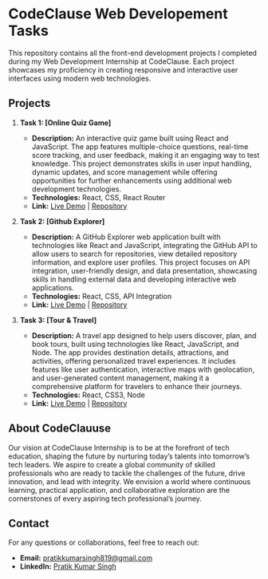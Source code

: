 # CodeClause Web Developement Tasks

This repository contains all the front-end development projects I completed during my Web Development Internship at CodeClause. Each project showcases my proficiency in creating responsive and interactive user interfaces using modern web technologies.

## Projects

1. **Task 1: [Online Quiz Game]**  
   - **Description:** An interactive quiz game built using React and JavaScript. The app features multiple-choice questions, real-time score tracking, and user feedback, making it an engaging way to test knowledge. This project demonstrates skills in user input handling, dynamic updates, and score management while offering opportunities for further enhancements using additional web development technologies.
   - **Technologies:** React, CSS, React Router  
   - **Link:** [Live Demo](https://online-quiz-game-roan.vercel.app/) | [Repository](https://github.com/PratikKumarSingh2503/CodeClause-Web-Development-Internship/tree/main/quiz)

2. **Task 2: [Github Explorer]**  
   - **Description:** A GitHub Explorer web application built with technologies like React and JavaScript, integrating the GitHub API to allow users to search for repositories, view detailed repository information, and explore user profiles. This project focuses on API integration, user-friendly design, and data presentation, showcasing skills in handling external data and developing interactive web applications.
   - **Technologies:** React, CSS, API Integration  
   - **Link:** [Live Demo](https://github-explorer-ruby.vercel.app/) | [Repository](https://github.com/PratikKumarSingh2503/CodeClause-Web-Development-Internship/tree/main/github-clone)

3. **Task 3: [Tour & Travel]**  
   - **Description:** A travel app designed to help users discover, plan, and book tours, built using technologies like React, JavaScript, and Node. The app provides destination details, attractions, and activities, offering personalized travel experiences. It includes features like user authentication, interactive maps with geolocation, and user-generated content management, making it a comprehensive platform for travelers to enhance their journeys.
   - **Technologies:** React, CSS3, Node  
   - **Link:** [Live Demo](https://travel-travel.vercel.app/) | [Repository](https://github.com/PratikKumarSingh2503/CodeClause-Web-Development-Internship/tree/main/tour-travel)

## About CodeClauuse

Our vision at CodeClause Internship is to be at the forefront of tech education, shaping the future by nurturing today’s talents into tomorrow’s tech leaders. We aspire to create a global community of skilled professionals who are ready to tackle the challenges of the future, drive innovation, and lead with integrity. We envision a world where continuous learning, practical application, and collaborative exploration are the cornerstones of every aspiring tech professional’s journey.

## Contact

For any questions or collaborations, feel free to reach out:

- **Email:** [pratikkumarsingh819@gmail.com](mailto:pratikkumarsingh819@gmail.com)
- **LinkedIn:** [Pratik Kumar Singh](https://www.linkedin.com/in/pratik-kumar-singh-aa6746221/)
